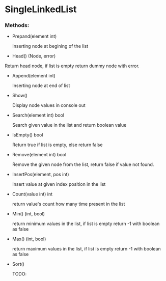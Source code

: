 # SingleLinkedList
### Methods:
- Prepand(element int)
  
  Inserting node at begining of the list
  
  
- Head() (Node, error)

Return head node, if list is empty return dummy node with error.
  
- Append(element int)

  Inserting node at end of list
  
- Show()

  Display node values in console out
  
- Search(element int) bool

  Search given value in the list and return boolean value
  
- IsEmpty() bool

  Return true if list is empty, else return false

- Remove(element int) bool

  Remove the given node from the list, return false if value not found.
  
- InsertPos(element, pos int)

  Insert value at given index position in the list
  
- Count(value int) int

  return value's count how many time present in the list  
  
- Min() (int, bool)

  return minimum values in the list, if list is empty return -1 with boolean as false
  
- Max() (int, bool)

  return maximum values in the list, if list is empty return -1 with boolean as false
  
- Sort()

  TODO:
